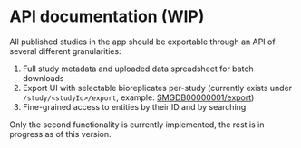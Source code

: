 # API documentation (WIP)

All published studies in the app should be exportable through an API of several different granularities:

1. Full study metadata and uploaded data spreadsheet for batch downloads
2. Export UI with selectable bioreplicates per-study (currently exists under `/study/<studyId>/export`, example: [SMGDB00000001/export](https://mgrowthdb.gbiomed.kuleuven.be/study/SMGDB00000001/export/))
3. Fine-grained access to entities by their ID and by searching

Only the second functionality is currently implemented, the rest is in progress as of this version.
